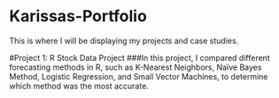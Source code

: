 # Karissas-Portfolio
This is where I will be displaying my projects and case studies.

#Project 1: R Stock Data Project
###In this project, I compared different forecasting methods in R, such as K-Nearest Neighbors, Naïve Bayes Method, Logistic Regression, and Small Vector Machines, to determine which method was the most accurate.
